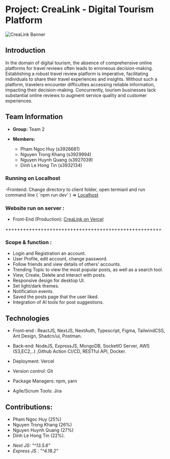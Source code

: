 # Project: CreaLink - Digital Tourism Platform

![CreaLink Banner](https://github.com/CreaLink-SEPM/crealink/assets/102708893/ed15d9c7-ea19-4675-8f58-4bae6afe7ef5)

## Introduction

In the domain of digital tourism, the absence of comprehensive online platforms for travel reviews often leads to erroneous decision-making. Establishing a robust travel review platform is imperative, facilitating individuals to share their travel experiences and insights. Without such a platform, travelers encounter difficulties accessing reliable information, impacting their decision-making. Concurrently, tourism businesses lack substantial online reviews to augment service quality and customer experiences.

## Team Information

- **Group:** Team 2

- **Members:**

  - Pham Ngoc Huy (s3926681)
  - Nguyen Trong Khang (s3929994)
  - Nguyen Huynh Quang (s3927039)
  - Dinh Le Hong Tin (s3932134)


### Running on Localhost

-Frontend: Change directory to client folder, open termianl and run command line ( `npm run dev' ) =>  [Localhost](http://localhost:3000/) 


### Website run on server :


- Front-End (Production): [CreaLink on Vercel](https://crea-link-social-media.vercel.app/login)


+++++++++++++++++++++++++++++++++++++++++++++++++++++

### Scope & function :

- Login and Registration an account.
- User Profile, edit account, change password.
- Follow friends and view details of others' accounts.
- Trending Topic to view the most popular posts, as well as a search tool.
- View, Create, Delete and Interact with posts.
- Responsive design for desktop UI.
- Set light/dark themes.
- Notification events.
- Saved the posts page that the user liked.
- Integration of AI tools for post suggestions.

## Technologies

- Front-end : ReactJS, NextJS, NextAuth, Typescript, Figma, TailwindCSS, Ant Design, Shadcn/ui, Postman.
  
- Back-end: NodeJS, ExpressJS, MongoDB, SocketIO Server, AWS (S3,EC2,..) ,Github Action CI/CD, RESTful API, Docker.

- Deployment: Vercel 

- Version control: Git
  
- Package Managers: npm, yarn

- Agile/Scrum Tools: Jira


## Contributions: 


- Pham Ngoc Huy (25%)
- Nguyen Trong Khang (26%)
- Nguyen Huynh Quang (27%)
- Dinh Le Hong Tin (22%).

 
+ <i>Next JS: "^13.5.6" </i>
+ <i> Express JS : "^4.18.2" </i>  
